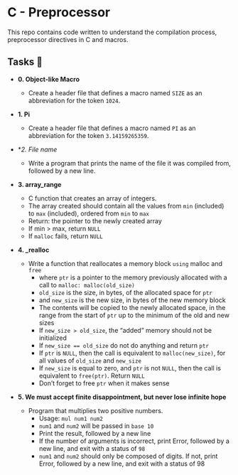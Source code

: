 # C - Preprocessor

This repo contains code written to understand the compilation process, preprocessor directives in C and macros.

## Tasks :page_with_curl:

* **0. Object-like Macro**
  * Create a header file that defines a macro named `SIZE` as an abbreviation for the token `1024`.

* **1. Pi**
  * Create a header file that defines a macro named `PI` as an abbreviation for the token `3.14159265359`.

* **2. File name*
  * Write a program that prints the name of the file it was compiled from, followed by a new line.
 
* **3. array_range**
  * C function that creates an array of integers.
  * The array created should contain all the values from `min` (included) to `max` (included), ordered from `min` to `max`
  * Return: the pointer to the newly created array
  * If min > max, return `NULL`
  * If `malloc` fails, return `NULL`

* **4. _realloc**
  * Write a function that reallocates a memory block `using` malloc and `free`
    * where `ptr` is a pointer to the memory previously allocated with a call to `malloc: malloc(old_size)`
    * `old_size` is the size, in bytes, of the allocated space for `ptr`
    * and `new_size` is the new size, in bytes of the new memory block
    * The contents will be copied to the newly allocated space, in the range from the start of `ptr` up to the minimum of the old and new sizes
    * If `new_size > old_size`, the “added” memory should not be initialized
    * If `new_size == old_size` do not do anything and return `ptr`
    * If `ptr` is `NULL`, then the call is equivalent to `malloc(new_size)`, for all values of `old_size` and `new_size`
    * If `new_size` is equal to zero, and `ptr` is not `NULL`, then the call is equivalent to `free(ptr)`. Return `NULL`
    * Don’t forget to free `ptr` when it makes sense

* **5. We must accept finite disappointment, but never lose infinite hope**
  * Program that multiplies two positive numbers.
    * Usage: `mul num1 num2`
    * `num1` and `num2` will be passed in `base 10`
    * Print the result, followed by a new line
    * If the number of arguments is incorrect, print Error, followed by a new line, and exit with a status of `98`
    * `num1` and `num2` should only be composed of digits. If not, print Error, followed by a new line, and exit with a status of 98


